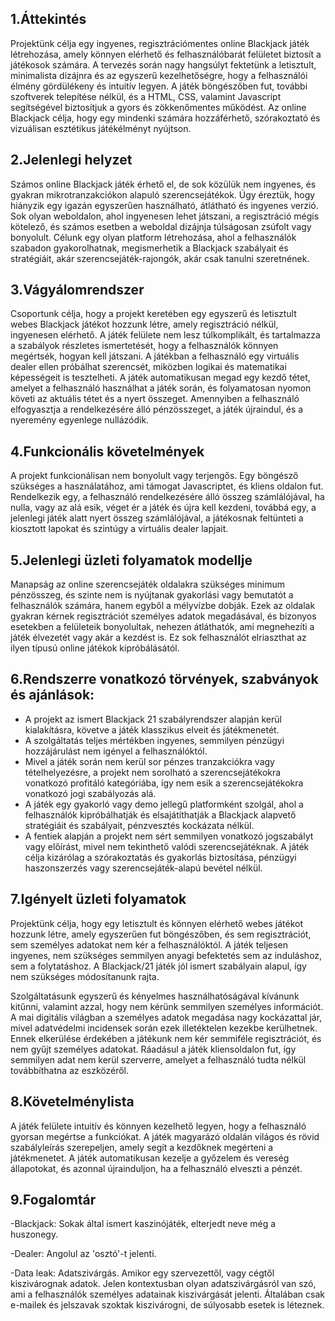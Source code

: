 ## 1.Áttekintés
Projektünk célja egy ingyenes, regisztrációmentes online Blackjack játék létrehozása, amely könnyen elérhető és felhasználóbarát felületet biztosít a játékosok számára. A tervezés során nagy hangsúlyt fektetünk a letisztult, minimalista dizájnra és az egyszerű kezelhetőségre, hogy a felhasználói élmény gördülékeny és intuitív legyen. A játék böngészőben fut, további szoftverek telepítése nélkül, és a HTML, CSS, valamint Javascript segítségével biztosítjuk a gyors és zökkenőmentes működést. Az online Blackjack célja, hogy egy mindenki számára hozzáférhető, szórakoztató és vizuálisan esztétikus játékélményt nyújtson.

## 2.Jelenlegi helyzet
Számos online Blackjack játék érhető el, de sok közülük nem ingyenes, és gyakran mikrotranzakciókon alapuló szerencsejátékok. Úgy éreztük, hogy hiányzik egy igazán egyszerűen használható, átlátható és ingyenes verzió. Sok olyan weboldalon, ahol ingyenesen lehet játszani, a regisztráció mégis kötelező, és számos esetben a weboldal dizájnja túlságosan zsúfolt vagy bonyolult. Célunk egy olyan platform létrehozása, ahol a felhasználók szabadon gyakorolhatnak, megismerhetik a Blackjack szabályait és stratégiáit, akár szerencsejáték-rajongók, akár csak tanulni szeretnének.

## 3.Vágyálomrendszer
Csoportunk célja, hogy a projekt keretében egy egyszerű és letisztult webes Blackjack játékot hozzunk létre, amely regisztráció nélkül, ingyenesen elérhető. A játék felülete nem lesz túlkomplikált, és tartalmazza a szabályok részletes ismertetését, hogy a felhasználók könnyen megértsék, hogyan kell játszani. A játékban a felhasználó egy virtuális dealer ellen próbálhat szerencsét, miközben logikai és matematikai képességeit is tesztelheti. A játék automatikusan megad egy kezdő tétet, amelyet a felhasználó használhat a játék során, és folyamatosan nyomon követi az aktuális tétet és a nyert összeget. Amennyiben a felhasználó elfogyasztja a rendelkezésére álló pénzösszeget, a játék újraindul, és a nyeremény egyenlege nullázódik.

## 4.Funkcionális követelmények
A projekt funkcionálisan nem bonyolult vagy terjengős. Egy böngésző szükséges a használatához, ami támogat Javascriptet, és kliens oldalon fut.
Rendelkezik egy, a felhasználó rendelkezésére álló összeg számlálójával, ha nulla, vagy az alá esik, véget ér a játék és újra kell kezdeni, továbbá egy, a jelenlegi játék alatt nyert összeg számlálójával, a játékosnak feltünteti a kiosztott lapokat és szintúgy a virtuális dealer lapjait.

## 5.Jelenlegi üzleti folyamatok modellje
Manapság az online szerencsejáték oldalakra szükséges minimum pénzösszeg, és szinte nem is nyújtanak gyakorlási vagy bemutatót a felhasználók számára, hanem egyből a mélyvízbe dobják.
Ezek az oldalak gyakran kérnek regisztrációt személyes adatok megadásával, és bizonyos esetekben a felületeik bonyolultak, nehezen átláthatók, ami megnehezíti a játék élvezetét vagy akár a kezdést is. Ez sok felhasználót elriaszthat az ilyen típusú online játékok kipróbálásától.

## 6.Rendszerre vonatkozó törvények, szabványok és ajánlások:
- A projekt az ismert Blackjack 21 szabályrendszer alapján kerül kialakításra, követve a játék klasszikus elveit és játékmenetét.
- A szolgáltatás teljes mértékben ingyenes, semmilyen pénzügyi hozzájárulást nem igényel a felhasználóktól.
- Mivel a játék során nem kerül sor pénzes tranzakciókra vagy tételhelyezésre, a projekt nem sorolható a szerencsejátékokra vonatkozó profitáló kategóriába, így      nem esik a szerencsejátékokra vonatkozó jogi szabályozás alá.
- A játék egy gyakorló vagy demo jellegű platformként szolgál, ahol a felhasználók kipróbálhatják és elsajátíthatják a Blackjack alapvető stratégiáit és              szabályait, pénzvesztés kockázata nélkül.
- A fentiek alapján a projekt nem sért semmilyen vonatkozó jogszabályt vagy előírást, mivel nem tekinthető valódi szerencsejátéknak. A játék célja kizárólag a        szórakoztatás és gyakorlás biztosítása, pénzügyi haszonszerzés vagy szerencsejáték-alapú bevétel nélkül.

## 7.Igényelt üzleti folyamatok
Projektünk célja, hogy egy letisztult és könnyen elérhető webes játékot hozzunk létre, amely egyszerűen fut böngészőben, és sem regisztrációt, sem személyes adatokat nem kér a felhasználóktól. A játék teljesen ingyenes, nem szükséges semmilyen anyagi befektetés sem az induláshoz, sem a folytatáshoz. A Blackjack/21 játék jól ismert szabályain alapul, így nem szükséges módosítanunk rajta.

Szolgáltatásunk egyszerű és kényelmes használhatóságával kívánunk kitűnni, valamint azzal, hogy nem kérünk semmilyen személyes információt. A mai digitális világban a személyes adatok megadása nagy kockázattal jár, mivel adatvédelmi incidensek során ezek illetéktelen kezekbe kerülhetnek. Ennek elkerülése érdekében a játékunk nem kér semmiféle regisztrációt, és nem gyűjt személyes adatokat. Ráadásul a játék kliensoldalon fut, így semmilyen adat nem kerül szerverre, amelyet a felhasználó tudta nélkül továbbíthatna az eszközéről.

## 8.Követelménylista
A játék felülete intuitív és könnyen kezelhető legyen, hogy a felhasználó gyorsan megértse a funkciókat. A játék magyarázó oldalán világos és rövid szabályleírás szerepeljen, amely segít a kezdőknek megérteni a játékmenetet. A játék automatikusan kezelje a győzelem és vereség állapotokat, és azonnal újrainduljon, ha a felhasználó elveszti a pénzét.

## 9.Fogalomtár
-Blackjack: Sokak által ismert kaszinójáték, elterjedt neve még a huszonegy.

-Dealer: Angolul az 'osztó'-t jelenti.

-Data leak: Adatszivárgás. Amikor egy szervezettől, vagy cégtől kiszivárognak
  adatok. Jelen kontextusban olyan adatszivárgásról van szó, ami a felhasználók
  személyes adatainak kiszivárgását jelenti.
  Általában csak e-mailek és jelszavak szoktak kiszivárogni, de súlyosabb esetek is
  léteznek.
